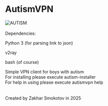 ﻿# AutismVPN
![AUTISM](https://i.ibb.co/tTKXKTNt/autism.jpg)
\
\
Dependencies: 

Python 3 (for parsing link to json) 

v2ray

bash (of course) 


Simple VPN client for boys with autism \
For installing please execute autism-installer \
For help in using please execute autismvpn help 
\
\
\
Created by Zakhar Smokotov in 2025
